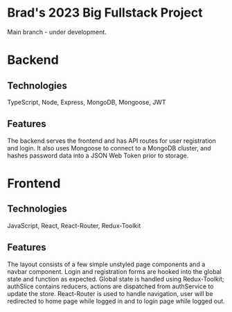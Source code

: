 # Brad's 2023 Big Fullstack Project

Main branch - under development.

# Backend

## Technologies
TypeScript, Node, Express, MongoDB, Mongoose, JWT

## Features
The backend serves the frontend and has API routes for user registration and login.
It also uses Mongoose to connect to a MongoDB cluster, and hashes password data into a JSON Web Token prior to storage.

# Frontend

## Technologies
JavaScript, React, React-Router, Redux-Toolkit

## Features
The layout consists of a few simple unstyled page components and a navbar component.
Login and registration forms are hooked into the global state and function as expected.
Global state is handled using Redux-Toolkit; authSlice contains reducers, actions are dispatched from authService to update the store.
React-Router is used to handle navigation, user will be redirected to home page while logged in and to login page while logged out.